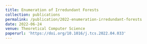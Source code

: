 ```yaml
---
title: Enumeration of Irredundant Forests
collection: publications
permalink: /publication/2022-enumeration-irredundant-forests
date: 2022-06-24
venue: Theoretical Computer Science
paperurl: 'https://doi.org/10.1016/j.tcs.2022.04.033'
---
```


